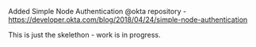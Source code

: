 Added Simple Node Authentication @okta repository - https://developer.okta.com/blog/2018/04/24/simple-node-authentication

This is just the skelethon - work is in progress. 